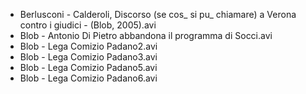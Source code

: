 * Berlusconi - Calderoli, Discorso (se cos_ si pu_ chiamare) a Verona contro i giudici - (Blob, 2005).avi
* Blob - Antonio Di Pietro abbandona il programma di Socci.avi
* Blob - Lega Comizio Padano2.avi
* Blob - Lega Comizio Padano3.avi
* Blob - Lega Comizio Padano5.avi
* Blob - Lega Comizio Padano6.avi
